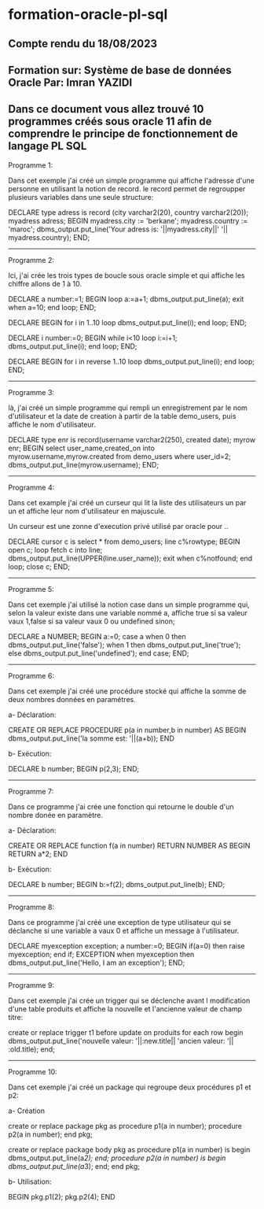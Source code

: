 # formation-oracle-pl-sql
Compte rendu du 18/08/2023
---------------------------------------------------------------------
Formation sur: Système de base de données Oracle
Par: Imran YAZIDI
---------------------------------------------------------------------
Dans ce document vous allez trouvé 10 programmes créés sous oracle 11 
afin de comprendre le principe de fonctionnement de langage PL SQL
---------------------------------------------------------------------
Programme 1:

Dans cet exemple j'ai créé un simple programme qui affiche l'adresse d'une personne en utilisant la notion de record.
le record permet de regroupper plusieurs variables dans une seule structure:

DECLARE
type adress is record (city varchar2(20), country varchar2(20));
myadress adress;
BEGIN
myadress.city := 'berkane';
myadress.country := 'maroc';
dbms_output.put_line('Your adress is: '||myadress.city||' '|| myadress.country);
END;

-------------------------
Programme 2:

Ici, j'ai crée les trois types de boucle sous oracle simple et qui affiche les chiffre allons de 1 à 10.

DECLARE
a number:=1;
BEGIN
loop
a:=a+1;
dbms_output.put_line(a);
exit when a=10;
end loop;
END;

DECLARE
BEGIN
for i in 1..10 loop
dbms_output.put_line(i);
end loop;
END;


DECLARE
i number:=0;
BEGIN
while i<10 loop
i:=i+1;
dbms_output.put_line(i);
end loop;
END;


DECLARE
BEGIN
for i in reverse 1..10 loop
dbms_output.put_line(i);
end loop;
END;


------------------------
Programme 3:

là, j'ai créé un simple programme qui rempli un enregistrement par le nom d'utilisateur et la date de creation à partir
de la table demo_users, puis affiche le nom d'utilisateur.

DECLARE
type enr is record(username varchar2(250), created date);
myrow enr;
BEGIN
select user_name,created_on into myrow.username,myrow.created
from demo_users
where user_id=2;
dbms_output.put_line(myrow.username);
END;

---------------------------
Programme 4:

Dans cet example j'ai créé un curseur qui lit la liste des utilisateurs un par un
 et affiche leur nom d'utilisateur en majuscule.

Un curseur est une zonne d'execution privé utilisé par oracle pour ..

DECLARE
cursor c is select * from demo_users;
line c%rowtype;
BEGIN
open c;
loop
fetch c into line;
dbms_output.put_line(UPPER(line.user_name));
exit when c%notfound;
end loop;
close c;
END;

----------------------------
Programme 5:

Dans cet exemple j'ai utilisé la notion case dans un simple programme qui, selon la valeur existe dans 
une variable nommé a, affiche true si sa valeur vaux 1,false si sa valeur vaux 0 ou undefined sinon;

DECLARE
a NUMBER;
BEGIN
a:=0;
case a
when 0 then dbms_output.put_line('false');
when 1 then dbms_output.put_line('true');
else dbms_output.put_line('undefined');
end case;
END;

---------------------------
Programme 6:

Dans cet exemple j'ai créé une procédure stocké qui affiche la somme de deux nombres données en paramétres.


a- Déclaration:

CREATE OR REPLACE PROCEDURE p(a in number,b in number)
AS
BEGIN
dbms_output.put_line('la somme est: '||(a+b));
END

b- Exécution:

DECLARE 
b number;
BEGIN
p(2,3);
END;

-----------------------
Programme 7:

Dans ce programme j'ai crée une fonction qui retourne le double d'un nombre donée en paramètre.

a- Déclaration:

CREATE OR REPLACE function f(a in number) RETURN NUMBER
AS
BEGIN
RETURN a*2;
END


b- Exécution:

DECLARE 
b number;
BEGIN
b:=f(2);
dbms_output.put_line(b);
END;

------------------------
Programme 8:

Dans ce programme j'ai créé une exception de type utilisateur qui se déclanche si une variable a vaux 0
et affiche un message à l'utilisateur.

DECLARE
myexception exception;
a number:=0;
BEGIN
if(a=0) then raise myexception;
end if;
EXCEPTION
when myexception then dbms_output.put_line('Hello, I am an exception');
END;



------------------------
Programme 9:

Dans cet exemple j'ai crée un trigger qui se déclenche avant l modification d'une table produits et 
affiche la nouvelle et l'ancienne valeur de champ titre:

create or replace trigger t1
before update on produits
for each row
begin
dbms_output.put_line('nouvelle valeur: '||:new.title|| 'ancien valeur: '|| :old.title);
end;


----------------------

Programme 10:

Dans cet exemple j'ai créé un package qui regroupe deux procédures p1 et p2:

a- Création

create or replace package  pkg as
procedure p1(a in number);
procedure p2(a in number);
end pkg;

create or replace package body pkg as
procedure p1(a in number) is
begin 
dbms_output.put_line(a*2);
end;
procedure p2(a in number) is
begin 
dbms_output.put_line(a*3);
end;
end pkg;

b- Utilisation:

BEGIN
pkg.p1(2);
pkg.p2(4);
END

